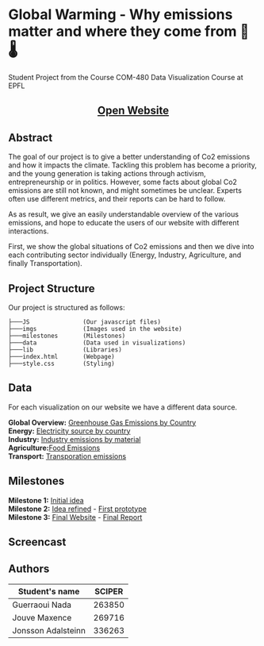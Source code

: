 # Global Warming - Why emissions matter and where they come from 🌱🌡️
Student Project from the Course COM-480 Data Visualization Course at EPFL

<h2 align="center">
     <a href="https://com-480-data-visualization.github.io/data-visualization-project-2021-wizards/#Welcome">Open Website</a>
</h2>

## Abstract

The goal of our project is to give a better understanding of Co2 emissions and how it impacts the climate. Tackling this problem has become a priority, and the young generation is taking actions through activism, entrepreneurship or in politics. However, some facts about global Co2 emissions are still not known, and might sometimes be unclear. Experts often use different metrics, and their reports can be hard to follow.

As as result, we give an easily understandable overview of the various emissions, and hope to educate the users of our website with different interactions.

First, we show the global situations of Co2 emissions and then we dive into each contributing sector individually (Energy, Industry, Agriculture, and finally Transportation).

## Project Structure
Our project is structured as follows:

```       
├───JS               (Our javascript files)
├───imgs             (Images used in the website)
├───milestones       (Milestones)
├───data             (Data used in visualizations)
├───lib              (Libraries)
├───index.html       (Webpage)
├───style.css        (Styling) 
```

## Data

For each visualization on our website we have a different data source. 

**Global Overview:** [Greenhouse Gas Emissions by Country](https://www.climatewatchdata.org/data-explorer/historical-emissions?historical-emissions-data-sources=71&historical-emissions-gases=246&historical-emissions-regions=All%20Selected&historical-emissions-sectors=843&page=3#data)  
**Energy:** [Electricity source by country](https://github.com/owid/energy-data)  
**Industry:** [Industry emissions by material](https://www.nature.com/articles/s41561-021-00690-8#MOESM3)  
**Agriculture:**[Food Emissions](https://ourworldindata.org/food-choice-vs-eating-local)  
**Transport:** [Transporation emissions](https://www.iea.org/data-and-statistics/charts/transport-sector-co2-emissions-by-mode-in-the-sustainable-development-scenario-2000-2030)  

## Milestones

**Milestone 1:** [Initial idea](https://github.com/com-480-data-visualization/data-visualization-project-2021-wizards/blob/master/milestones/milestone1.md)  
**Milestone 2:** [Idea refined](https://github.com/com-480-data-visualization/data-visualization-project-2021-wizards/blob/master/milestones/Milestone_2.pdf) - [First prototype](https://jouvemax.github.io/prototype_dataviz/)   
**Milestone 3:** [Final Website](https://com-480-data-visualization.github.io/data-visualization-project-2021-wizards/#Welcome) - [Final Report]()

## Screencast

## Authors

| Student's name | SCIPER |
| -------------- | ------ |
| Guerraoui Nada | 263850 |
| Jouve Maxence | 269716 |
| Jonsson Adalsteinn | 336263 |




